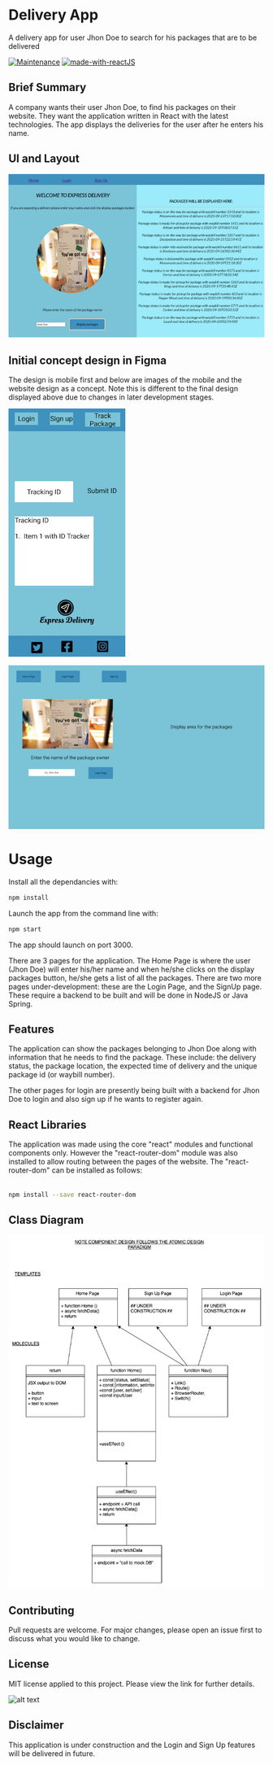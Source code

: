 # Delivery App 

A delivery app for user Jhon Doe to search for his packages that are to be delivered


[![Maintenance](https://img.shields.io/badge/Maintained%3F-yes-green.svg)](https://GitHub.com/Naereen/StrapDown.js/graphs/commit-activity)
[![made-with-reactJS](https://img.shields.io/badge/Made%20with-ReactJS-1f425f.svg)](https://www.java.com/en/)

## Brief Summary

A company wants their user Jhon Doe, to find his packages on their website. They want the application written in React with the latest technologies. The app displays the deliveries for the user after he enters his name.

## UI and Layout

![alt text](https://github.com/Flea00012/SDA8-delivery-app/blob/main/src/artwork/AppUI.png)


## Initial concept design in Figma

The design is mobile first and below are images of the mobile and the website design as a concept. Note this is different to the final design displayed above due to changes in later development stages.

![alt text](https://github.com/Flea00012/SDA8-delivery-app/blob/main/src/artwork/MobileDesign.png)

![alt text](https://github.com/Flea00012/SDA8-delivery-app/blob/main/src/artwork/DesktopDesign.png)


# Usage

Install all the dependancies with:

```bash
npm install
```

Launch the app from the command line with: 

```bash
npm start
```
The app should launch on port 3000.

There are 3 pages for the application. The Home Page is where the user (Jhon Doe) will enter his/her name and when he/she clicks on the display packages button, he/she gets a list of all the packages. There are two more pages under-development: these are the Login Page, and the SignUp page. These require a backend to be built and will be done in NodeJS or Java Spring.


## Features

The application can show the packages belonging to Jhon Doe along with information that he needs to find the package. These include: the delivery status, the package location, the expected time of delivery and the unique package id (or waybill number).

The other pages for login are presently being built with a backend for Jhon Doe to login and also sign up if he wants to register again.

## React Libraries

The application was made using the core "react" modules and functional components only. However the "react-router-dom" module was also installed to allow routing between the pages of the website. The "react-router-dom" can be installed as follows:

```bash

npm install --save react-router-dom

```

## Class Diagram

![alt text](https://github.com/Flea00012/SDA8-delivery-app/blob/main/src/artwork/React%20Delivery%20App%20(2).png)

## Contributing

Pull requests are welcome. For major changes, please open an issue first to discuss what you would like to change.

## License

MIT license applied to this project. Please view the link for further details.

![alt text](https://github.com/Flea00012/JavaLoggable/blob/master/LICENSE)

## Disclaimer

This application is under construction and the Login and Sign Up features will be delivered in future.
